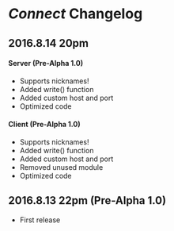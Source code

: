 # *Connect* Changelog

## 2016.8.14 20pm
#### Server (Pre-Alpha 1.0)
* Supports nicknames!
* Added write() function
* Added custom host and port
* Optimized code

#### Client (Pre-Alpha 1.0)
* Supports nicknames!
* Added write() function
* Added custom host and port
* Removed unused module
* Optimized code

## 2016.8.13 22pm (Pre-Alpha 1.0)
* First release
